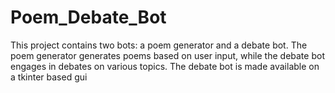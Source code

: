 # Poem_Debate_Bot
This project contains two bots: a poem generator and a debate bot. The poem generator generates poems based on user input, while the debate bot engages in debates on various topics. The debate bot is made available on a tkinter based gui

